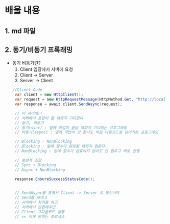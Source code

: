 # 배울 내용

## 1. md 파일
## 2. 동기/비동기 프록래밍

- 동기 비동기란?
  1. Client 입장에서 서버에 요청
  2. Client -> Server
  3. Server -> Client
   ```C#
   //Client Code
    var client = new HttpClient();
    var request = new HttpRequestMessage(HttpMethod.Get, "http://localhost:5226/User/Test");
    var response = await client.SendAsync(request);

    // 이 사이에!!
    // 서버에서 응답이 올 때까지 기다린다
    // 동기, 비동기
    // 동기(sync) : 앞에 작업이 끝날 때까지 기다리는 프로그래밍
    // 비동기(async) : 앞에 작업이 안 끝나도 바로 다음코드로 넘어가는 프로그래밍

    // Blocking - NonBlocking
    // Blocking : 앞에 함수가 완료될 때까지 멈춘다.
    // NonBlocking : 앞에 함수가 완료되지 않아도 안 멈추고 바로 진행

    // 보편적 조합
    // Sync + Blocking
    // Async + NonBlocking
    
    response.EnsureSuccessStatusCode();


    // SendAsync를 통해서 Client -> Server 로 통신시작
    // Send를 보내고
    // 서버에서 처리를 하고
    // 서버에서 반환해주면
    // Client 그다음코드 실행
    // << 이게 원하는 프로세스

   ```